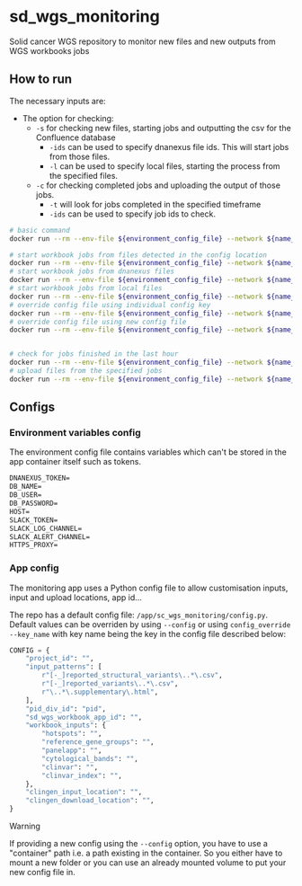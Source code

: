 # sd_wgs_monitoring

Solid cancer WGS repository to monitor new files and new outputs from WGS workbooks jobs

## How to run

The necessary inputs are:

- The option for checking:
  - `-s` for checking new files, starting jobs and outputting the csv for the Confluence database
    - `-ids` can be used to specify dnanexus file ids. This will start jobs from those files.
    - `-l` can be used to specify local files, starting the process from the specified files.
  - `-c` for checking completed jobs and uploading the output of those jobs.
    - `-t` will look for jobs completed in the specified timeframe
    - `-ids` can be used to specify job ids to check.

```sh
# basic command
docker run --rm --env-file ${environment_config_file} --network ${name_of_the_network_in_docker-compose} --mount type=bind,src=${local_path_where_inputs_are_located},dst=/app/sc_wgs_monitoring/inputs --mount type=bind,src=${local_path_to_download_workbooks_to},dst=/app/sc_wgs_monitoring/output ${image_id} sh -c 'python3 /app/sc_wgs_monitoring/main.py ...'

# start workbook jobs from files detected in the config location
docker run --rm --env-file ${environment_config_file} --network ${name_of_the_network_in_docker-compose} --mount type=bind,src=${local_path_where_inputs_are_located},dst=/app/sc_wgs_monitoring/inputs --mount type=bind,src=${local_path_to_download_workbooks_to},dst=/app/sc_wgs_monitoring/output ${image_id} sh -c 'python3 /app/sc_wgs_monitoring/main.py -s'
# start workbook jobs from dnanexus files
docker run --rm --env-file ${environment_config_file} --network ${name_of_the_network_in_docker-compose} --mount type=bind,src=${local_path_where_inputs_are_located},dst=/app/sc_wgs_monitoring/inputs --mount type=bind,src=${local_path_to_download_workbooks_to},dst=/app/sc_wgs_monitoring/output ${image_id} sh -c 'python3 /app/sc_wgs_monitoring/main.py -s -ids ${file_id} ${file_id} ${file_id}'
# start workbook jobs from local files
docker run --rm --env-file ${environment_config_file} --network ${name_of_the_network_in_docker-compose} --mount type=bind,src=${local_path_where_inputs_are_located},dst=/app/sc_wgs_monitoring/inputs --mount type=bind,src=${local_path_to_download_workbooks_to},dst=/app/sc_wgs_monitoring/output ${image_id} sh -c 'python3 /app/sc_wgs_monitoring/main.py -s -l ${file} ${file} ${file}'
# override config file using individual config key
docker run --rm --env-file ${environment_config_file} --network ${name_of_the_network_in_docker-compose} --mount type=bind,src=${local_path_where_inputs_are_located},dst=/app/sc_wgs_monitoring/inputs --mount type=bind,src=${local_path_to_download_workbooks_to},dst=/app/sc_wgs_monitoring/output ${image_id} sh -c 'python3 /app/sc_wgs_monitoring/main.py -s config_override -project_id project-xxxxxxxxxxxxxxxxxxxxxxxx'
# override config file using new config file
docker run --rm --env-file ${environment_config_file} --network ${name_of_the_network_in_docker-compose} --mount type=bind,src=${local_path_where_inputs_are_located},dst=/app/sc_wgs_monitoring/inputs --mount type=bind,src=${local_path_to_download_workbooks_to},dst=/app/sc_wgs_monitoring/output ${image_id} sh -c 'python3 /app/sc_wgs_monitoring/main.py -s -c /app/sc_wgs_monitoring/inputs/new_config'


# check for jobs finished in the last hour
docker run --rm --env-file ${environment_config_file} --network ${name_of_the_network_in_docker-compose} --mount type=bind,src=${local_path_where_inputs_are_located},dst=/app/sc_wgs_monitoring/inputs --mount type=bind,src=${local_path_to_download_workbooks_to},dst=/app/sc_wgs_monitoring/output ${image_id} sh -c 'python3 /app/sc_wgs_monitoring/main.py -j -t 1h'
# upload files from the specified jobs
docker run --rm --env-file ${environment_config_file} --network ${name_of_the_network_in_docker-compose} --mount type=bind,src=${local_path_where_inputs_are_located},dst=/app/sc_wgs_monitoring/inputs --mount type=bind,src=${local_path_to_download_workbooks_to},dst=/app/sc_wgs_monitoring/output ${image_id} sh -c 'python3 /app/sc_wgs_monitoring/main.py -j -ids ${job_id}'
```

## Configs

### Environment variables config

The environment config file contains variables which can't be stored in the app container itself such as tokens.

```txt
DNANEXUS_TOKEN=
DB_NAME=
DB_USER=
DB_PASSWORD=
HOST=
SLACK_TOKEN=
SLACK_LOG_CHANNEL=
SLACK_ALERT_CHANNEL=
HTTPS_PROXY=
```

### App config

The monitoring app uses a Python config file to allow customisation inputs, input and upload locations, app id...

The repo has a default config file: `/app/sc_wgs_monitoring/config.py`. Default values can be overriden by using `--config` or using `config_override --key_name` with key name being the key in the config file described below:

```python
CONFIG = {
    "project_id": "",
    "input_patterns": [
        r"[-_]reported_structural_variants\..*\.csv",
        r"[-_]reported_variants\..*\.csv",
        r"\..*\.supplementary\.html",
    ],
    "pid_div_id": "pid",
    "sd_wgs_workbook_app_id": "",
    "workbook_inputs": {
        "hotspots": "",
        "reference_gene_groups": "",
        "panelapp": "",
        "cytological_bands": "",
        "clinvar": "",
        "clinvar_index": "",
    },
    "clingen_input_location": "",
    "clingen_download_location": "",
}
```

> [!WARNING]
> If providing a new config using the `--config` option, you have to use a "container" path i.e. a path existing in the container. So you either have to mount a new folder or you can use an already mounted volume to put your new config file in.
